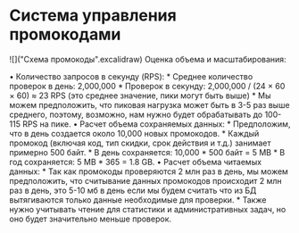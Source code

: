 # Система управления промокодами
![]("Схема промокоды".excalidraw)
Оценка объема и масштабирования:

•   Количество запросов в секунду (RPS):
    *   Среднее количество проверок в день: 2,000,000
    *   Проверок в секунду: 2,000,000 / (24 × 60 × 60) ≈ 23 RPS (это среднее значение, пики могут быть выше)
    *   Мы можем предположить, что пиковая нагрузка может быть в 3-5 раз выше среднего, поэтому, возможно, нам нужно будет обрабатывать до 100-115 RPS на пике.
•   Расчет объема сохраняемых данных:
    *   Предположим, что в день создается около 10,000 новых промокодов.
    *   Каждый промокод (включая код, тип скидки, срок действия и т.д.) занимает примерно 500 байт.
    *   В день сохраняется: 10,000 * 500 байт = 5 MB
    *   В год сохраняется: 5 MB * 365 = 1.8 GB.
•   Расчет объема читаемых данных:
     *  Так как промокоды проверяются 2 млн раз в день, мы можем предположить, что считывание данных промокодов происходит 2 млн раз в день, это 5-10 мб в день если мы будем считать что из БД вытягиваются только данные необходимые для проверки.
    *    Также нужно учитывать чтение для статистики и административных задач, но оно будет значительно меньше проверок.
